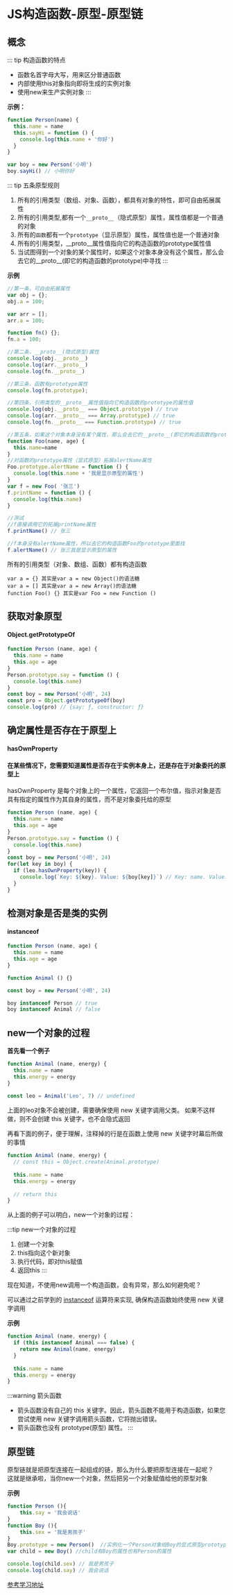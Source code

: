 # JS构造函数-原型-原型链

## 概念

::: tip 构造函数的特点
  * 函数名首字母大写，用来区分普通函数
  * 内部使用this对象指向即将生成的实例对象
  * 使用new来生产实例对象
:::

**示例：**
```javascript
function Person(name) {
  this.name = name
  this.sayHi = function () {
    console.log(this.name + '你好')
  }
}

var boy = new Person('小明')
boy.sayHi() // 小明你好
```

::: tip 五条原型规则
  1. 所有的引用类型（数组、对象、函数），都具有对象的特性，即可自由拓展属性
  2. 所有的引用类型,都有一个`__proto__`（隐式原型）属性，属性值都是一个普通的对象
  3. 所有的`函数`都有一个`prototype`（显示原型）属性，属性值也是一个普通对象
  4. 所有的引用类型，__proto__属性值指向它的构造函数的prototype属性值
  5. 当试图得到一个对象的某个属性时，如果这个对象本身没有这个属性，那么会去它的__proto__(即它的构造函数的prototype)中寻找
:::

**示例**
```javascript
//第一条，可自由拓展属性
var obj = {};
obj.a = 100;

var arr = [];
arr.a = 100;

function fn() {};
fn.a = 100;

//第二条，__proto__(隐式原型)属性
console.log(obj.__proto__)
console.log(arr.__proto__)
console.log(fn.__proto__)

//第三条，函数有prototype属性
console.log(fn.prototype);

//第四条，引用类型的__proto__属性值指向它构造函数的prototype的属性值
console.log(obj.__proto__ === Object.prototype) // true
console.log(arr.__proto__ === Array.prototype) // true
console.log(fn.__proto__ === Function.prototype) // true

//第五条，如果这个对象本身没有某个属性，那么会去它的__proto__(即它的构造函数的prototype)中寻找
function Foo(name, age) {
  this.name=name
}
//对函数的prototype属性（显式原型）拓展alertName属性
Foo.prototype.alertName = function () {
  console.log(this.name + '我是显示原型的属性')
}
var f = new Foo( '张三')
f.printName = function () { 
  console.log(this.name)
}

//测试
//f直接调用它的拓展printName属性
f.printName() // 张三

//f本身没有alertName属性，所以去它的构造函数Foo的prototype里面找
f.alertName() // 张三我是显示原型的属性
```

所有的引用类型（对象、数组、函数）都有构造函数
    
    var a = {} 其实是var a = new Object()的语法糖
    var a = [] 其实是var a = new Array()的语法糖
    function Foo() {} 其实是var Foo = new Function ()

## 获取对象原型

#### Object.getPrototypeOf 

```javascript
function Person (name, age) {
  this.name = name
  this.age = age
}
Person.prototype.say = function () {
  console.log(this.name)
}
const boy = new Person('小明', 24)
const pro = Object.getPrototypeOf(boy)
console.log(pro) // {say: ƒ, constructor: ƒ}
```

## 确定属性是否存在于原型上

#### hasOwnProperty 

#### 在某些情况下，您需要知道属性是否存在于实例本身上，还是存在于对象委托的原型上
hasOwnProperty 是每个对象上的一个属性，它返回一个布尔值，指示对象是否具有指定的属性作为其自身的属性，而不是对象委托给的原型

```javascript
function Person (name, age) {
  this.name = name
  this.age = age
}
Person.prototype.say = function () {
  console.log(this.name)
}
const boy = new Person('小明', 24)
for(let key in boy) {
  if (leo.hasOwnProperty(key)) {
    console.log(`Key: ${key}. Value: ${boy[key]}`) // Key: name. Value: 小明
  }
}
```

## 检测对象是否是类的实例

#### instanceof 

```javascript
function Person (name, age) {
  this.name = name
  this.age = age
}

function Animal () {}

const boy = new Person('小明', 24)

boy instanceof Person // true
boy instanceof Animal // false
```

## new一个对象的过程

**首先看一个例子**
```javascript
function Animal (name, energy) {
  this.name = name
  this.energy = energy
}
 
const leo = Animal('Leo', 7) // undefined
```
上面的leo对象不会被创建，需要确保使用 new 关键字调用父类。 如果不这样做，则不会创建 this 关键字，也不会隐式返回

再看下面的例子，便于理解，注释掉的行是在函数上使用 new 关键字时幕后所做的事情
```javascript
function Animal (name, energy) {
  // const this = Object.create(Animal.prototype)
 
  this.name = name
  this.energy = energy
 
  // return this
}
```
从上面的例子可以明白，new一个对象的过程：

:::tip new一个对象的过程
  1. 创建一个对象
  2. this指向这个新对象
  3. 执行代码，即对this赋值
  4. 返回this
:::

现在知道，不使用new调用一个构造函数，会有异常，那么如何避免呢？

可以通过之前学到的 [instanceof](/accumulate/JavaScript/JS构造函数-原型-原型链.html#检测对象是否是类的实例) 运算符来实现, 确保构造函数始终使用 new 关键字调用

**示例**
```javascript
function Animal (name, energy) {
  if (this instanceof Animal === false) {
    return new Animal(name, energy)
  }
 
  this.name = name
  this.energy = energy
}
```

:::warning 箭头函数
  * 箭头函数没有自己的 this 关键字。因此，箭头函数不能用于构造函数，如果您尝试使用 new 关键字调用箭头函数，它将抛出错误。
  * 箭头函数也没有 prototype(原型) 属性。
:::

## 原型链

  原型链就是把原型连接在一起组成的链，那么为什么要把原型连接在一起呢？  
  这就是继承啦，当你new一个对象，然后把另一个对象赋值给他的原型对象

**示例**
```js
function Person (){
    this.say = '我会说话'
}
function Boy (){
    this.sex = '我是男孩子'
}
Boy.prototype = new Person()  //实例化一个Person对象给Boy的显式原型prototype；
var child = new Boy() //child有Boy的属性也有Person的属性

console.log(child.sex) // 我是男孩子
console.log(child.say) // 我会说话

```

[参考学习地址](https://www.css88.com/archives/10022)
